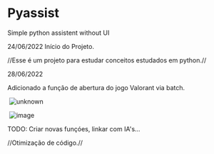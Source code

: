 # Pyassist
Simple python assistent without UI

24/06/2022
Início do Projeto.

//Esse é um projeto para estudar conceitos estudados em python.//

28/06/2022

Adicionado a função de abertura do jogo Valorant via batch.

<img> ![unknown](https://user-images.githubusercontent.com/67298422/176273224-c69f9b5d-5aae-4dfd-952c-43bacaa2465e.png)</img>

<img> ![image](https://user-images.githubusercontent.com/67298422/176273544-a1b2eb77-9993-4e89-b6d5-96364ffa7372.png) </img>





TODO: 
Criar novas funçóes, linkar com IA's...

//Otimização de código.//
